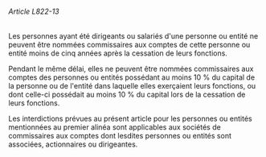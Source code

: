 ###### Article L822-13

Les personnes ayant été dirigeants ou salariés d'une personne ou entité ne peuvent être nommées commissaires aux comptes de cette personne ou entité moins de cinq années après la cessation de leurs fonctions.

Pendant le même délai, elles ne peuvent être nommées commissaires aux comptes des personnes ou entités possédant au moins 10 % du capital de la personne ou de l'entité dans laquelle elles exerçaient leurs fonctions, ou dont celle-ci possédait au moins 10 % du capital lors de la cessation de leurs fonctions.

Les interdictions prévues au présent article pour les personnes ou entités mentionnées au premier alinéa sont applicables aux sociétés de commissaires aux comptes dont lesdites personnes ou entités sont associées, actionnaires ou dirigeantes.

